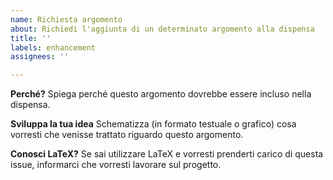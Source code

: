 ```yaml
---
name: Richiesta argomento
about: Richiedi l'aggiunta di un determinato argomento alla dispensa
title: ''
labels: enhancement
assignees: ''

---
```


**Perché?**
Spiega perché questo argomento dovrebbe essere incluso nella dispensa.

**Sviluppa la tua idea**
Schematizza (in formato testuale o grafico) cosa vorresti che venisse trattato riguardo questo argomento.

**Conosci LaTeX?**
Se sai utilizzare LaTeX e vorresti prenderti carico di questa issue, informarci che vorresti lavorare sul progetto.
